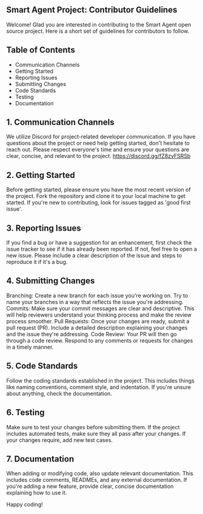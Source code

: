 ## Smart Agent Project: Contributor Guidelines

Welcome! Glad you are interested in contributing to the Smart Agent open source project.
Here is a short set of guidelines for contributors to follow.

## Table of Contents
- Communication Channels
- Getting Started
- Reporting Issues
- Submitting Changes
- Code Standards
- Testing
- Documentation

## 1. Communication Channels
We utilize Discord for project-related developer communication. If you have questions about the project or need help getting started, don't hesitate to reach out. Please respect everyone's time and ensure your questions are clear, concise, and relevant to the project.
https://discord.gg/fZ8zvFSRSb

## 2. Getting Started
Before getting started, please ensure you have the most recent version of the project. Fork the repository and clone it to your local machine to get started. If you're new to contributing, look for issues tagged as 'good first issue'.

## 3. Reporting Issues
If you find a bug or have a suggestion for an enhancement, first check the issue tracker to see if it has already been reported. If not, feel free to open a new issue. Please include a clear description of the issue and steps to reproduce it if it's a bug.

## 4. Submitting Changes
Branching: Create a new branch for each issue you're working on. Try to name your branches in a way that reflects the issue you're addressing.
Commits: Make sure your commit messages are clear and descriptive. This will help reviewers understand your thinking process and make the review process smoother.
Pull Requests: Once your changes are ready, submit a pull request (PR). Include a detailed description explaining your changes and the issue they're addressing.
Code Review: Your PR will then go through a code review. Respond to any comments or requests for changes in a timely manner.

## 5. Code Standards
Follow the coding standards established in the project. This includes things like naming conventions, comment style, and indentation. If you're unsure about anything, check the documentation.

## 6. Testing
Make sure to test your changes before submitting them. If the project includes automated tests, make sure they all pass after your changes. If your changes require, add new test cases.

## 7. Documentation
When adding or modifying code, also update relevant documentation. This includes code comments, READMEs, and any external documentation. If you're adding a new feature, provide clear, concise documentation explaining how to use it.

Happy coding!
